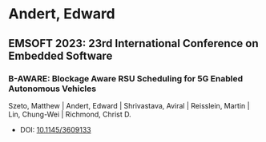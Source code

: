 # Andert, Edward

## EMSOFT 2023: 23rd International Conference on Embedded Software

### B-AWARE: Blockage Aware RSU Scheduling for 5G Enabled Autonomous Vehicles
Szeto, Matthew | Andert, Edward | Shrivastava, Aviral | Reisslein, Martin | Lin, Chung-Wei | Richmond, Christ D.
* DOI: [10.1145/3609133](https://doi.org/10.1145/3609133)

